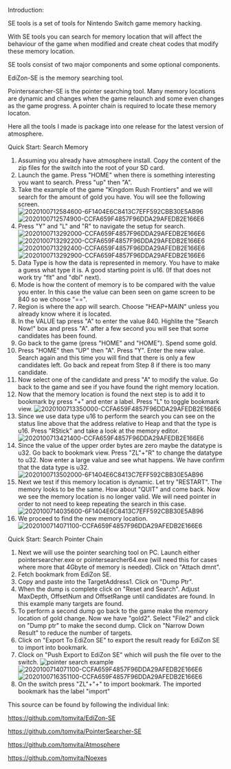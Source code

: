 Introduction: 

SE tools is a set of tools for Nintendo Switch game memory hacking. 

With SE tools you can search for memory location that will affect the behaviour of the game when modified and create cheat codes that modify these memory location. 

SE tools consist of two major components and some optional components.

EdiZon-SE is the memory searching tool. 

Pointersearcher-SE is the pointer searching tool. Many memory locations are dynamic and changes when the game relaunch and some even changes as the game progress. A pointer chain is required to locate these memory locaton. 

Here all the tools I made is package into one release for the latest version of atmosphere. 

Quick Start: Search Memory
1. Assuming you already have atmosphere install. Copy the content of the zip files for the switch into the root of your SD card. 
2. Launch the game. Press "HOME" when there is something interesting you want to search. Press "up" then "A". 
3. Take the example of the game "Kingdom Rush Frontiers" and we will search for the amount of gold you have. You will see the following screen. 
![2020100712584600-6F1404E6C8413C7EFF592CBB30E5AB96](https://user-images.githubusercontent.com/68505331/95290669-5e9bf200-08a0-11eb-8815-962d98e98fb3.jpg)
![2020100712574900-CCFA659F4857F96DDA29AFEDB2E166E6](https://user-images.githubusercontent.com/68505331/95290660-5b086b00-08a0-11eb-9578-754f4bdb8b8a.jpg)
4. Press "Y" and "L" and "R" to navigate the setup for search. 
![2020100713292000-CCFA659F4857F96DDA29AFEDB2E166E6](https://user-images.githubusercontent.com/68505331/95291040-3c56a400-08a1-11eb-95c1-22e05b93a0ad.jpg)
![2020100713292200-CCFA659F4857F96DDA29AFEDB2E166E6](https://user-images.githubusercontent.com/68505331/95291048-3fea2b00-08a1-11eb-90ab-fd611eaedd4f.jpg)
![2020100713292400-CCFA659F4857F96DDA29AFEDB2E166E6](https://user-images.githubusercontent.com/68505331/95291052-42e51b80-08a1-11eb-8b1b-180cbf997d7b.jpg)
![2020100713292900-CCFA659F4857F96DDA29AFEDB2E166E6](https://user-images.githubusercontent.com/68505331/95291054-45477580-08a1-11eb-90d1-51139f5cb906.jpg)
5. Data Type is how the data is represented in memory. You have to make a guess what type it is. A good starting point is u16. (If that does not work try "flt" and "dbl" next). 
6. Mode is how the content of memory is to be compared with the value you enter. In this case the value can been seen on game screen to be 840 so we choose "==".
7. Region is where the app will search. Choose "HEAP+MAIN" unless you already know where it is located. 
8. In the VALUE tap press "A" to enter the value 840. Highlite the "Search Now!" box and press "A". after a few second you will see that some candidates has been found. 
9. Go back to the game (press "HOME" and "HOME"). Spend some gold. 
10. Press "HOME" then "UP" then "A". Press "Y". Enter the new value. Search again and this time you will find that there is only a few candidates left. Go back and repeat from Step 8 if there is too many candidate.
11. Now select one of the candidate and press "A" to modify the value. Go back to the game and see if you have found the right memory location. 
12. Now that the memory location is found the next step is to add it to bookmark by press "+" and enter a label. Press "L" to toggle bookmark view. 
![2020100713350000-CCFA659F4857F96DDA29AFEDB2E166E6](https://user-images.githubusercontent.com/68505331/95291368-f2ba8900-08a1-11eb-9986-85317065a69d.jpg)
13. Since we use data type u16 to perform the search you can see on the status line above that the address relative to Heap and that the type is u16. Press "RStick" and take a look at the memory editor. 
![2020100713421400-CCFA659F4857F96DDA29AFEDB2E166E6](https://user-images.githubusercontent.com/68505331/95291857-f3075400-08a2-11eb-9d0e-b3b4c1743565.jpg)
14. Since the value of the upper order bytes are zero maybe the datatype is u32. Go back to bookmark view. Press "ZL"+"R" to change the datatype to u32. Now enter a large value and see what happens. We have confirm that the data type is u32. 
![2020100713502000-6F1404E6C8413C7EFF592CBB30E5AB96](https://user-images.githubusercontent.com/68505331/95292469-18489200-08a4-11eb-9d85-bf48c81904d4.jpg)
15. Next we test if this memory location is dynamic. Let try "RESTART". The memory looks to be the same. How about "QUIT" and come back. Now we see the memory location is no longer valid. We will need pointer in order to not need to keep repeating the search in this case. 
![2020100714035600-6F1404E6C8413C7EFF592CBB30E5AB96](https://user-images.githubusercontent.com/68505331/95293438-fd771d00-08a5-11eb-84b4-b51f814248be.jpg)  
16. We proceed to find the new memory location. 
![2020100714071100-CCFA659F4857F96DDA29AFEDB2E166E6](https://user-images.githubusercontent.com/68505331/95293656-71b1c080-08a6-11eb-8e15-c87bea8476fc.jpg)

Quick Start: Search Pointer Chain
1. Next we will use the pointer searching tool on PC. Launch either pointersearcher.exe or pointersearcher64.exe (will need this for cases where more that 4Gbyte of memory is needed). Click on "Attach dmnt". 
2. Fetch bookmark from EdiZon SE.
3. Copy and paste into the TargetAddress1. Click on "Dump Ptr".
4. When the dump is complete click on "Reset and Search". Adjust MaxDepth, OffsetNum and OffsetRange until candidates are found. In this example many targets are found.
5. To perform a second dump go back to the game make the memory location of gold change. Now we have "gold2". Select "File2" and click on "Dump ptr" to make the second dump. Click on "Narrow Down Result" to reduce the number of targets.
6. Click on "Export To EdiZon SE" to export the result ready for EdiZon SE to import into bookmark.
7. Clock on "Push Export to EdiZon SE" which will push the file over to the switch.
![pointer search example](https://user-images.githubusercontent.com/68505331/95306963-a3cd1d80-08ba-11eb-877c-ad2a09db6428.png)
![2020100714071100-CCFA659F4857F96DDA29AFEDB2E166E6](https://user-images.githubusercontent.com/68505331/95307071-c4957300-08ba-11eb-9f99-dfe38ee72172.jpg)
![2020100716351100-CCFA659F4857F96DDA29AFEDB2E166E6](https://user-images.githubusercontent.com/68505331/95307360-1ccc7500-08bb-11eb-920c-ae166a052187.jpg)
8. On the switch press "ZL"+"+" to import bookmark. The imported bookmark has the label "import"










This source can be found by following the individual link: 

https://github.com/tomvita/EdiZon-SE

https://github.com/tomvita/PointerSearcher-SE

https://github.com/tomvita/Atmosphere

https://github.com/tomvita/Noexes

